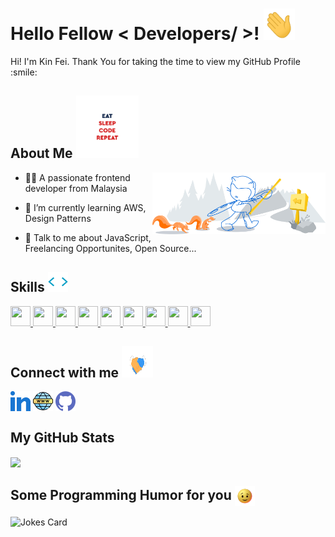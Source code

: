 <h1> Hello Fellow < Developers/ >! <img src = "https://raw.githubusercontent.com/kinfei/icons/main/gifs/wave.gif" width = 50px height='50px'> </h1>

<div size='20px'> Hi! I'm Kin Fei. Thank You for taking the time to view my GitHub Profile :smile: 
</div>

<h2> About Me <img src = "https://raw.githubusercontent.com/kinfei/icons/main/gifs/eatSleepCodeRepeat.gif" width ='100px' height='100px'/></h2>

<img width="55%" align="right" alt="Github" src="https://raw.githubusercontent.com/kinfei/icons/main/gifs/git-header.svg" />


- 👨‍💻 A passionate frontend developer from Malaysia

- 🌱 I’m currently learning AWS, Design Patterns 

- 💬 Talk to me about JavaScript, Freelancing Opportunites, Open Source... 

<h2> Skills <img src = "https://raw.githubusercontent.com/kinfei/icons/main/gifs/code.gif" width='32px' height='32px'/></h2>
<a href="https://github.com/kinfei?tab=repositories&q=&type=&language=javascript&sort="> <img width ='32px' height='32px' src ='https://raw.githubusercontent.com/rahulbanerjee26/githubAboutMeGenerator/main/icons/javascript.svg'> </a>
<a href="https://github.com/kinfei?tab=repositories&q=&type=&language=typescript&sort="> <img width ='32px' height='32px' src ='https://raw.githubusercontent.com/rahulbanerjee26/githubAboutMeGenerator/main/icons/typescript.svg'> 
<a href="https://github.com/kinfei?tab=repositories&q=&type=&language=reactjs&sort="> <img width ='32px' height='32px' src ='https://raw.githubusercontent.com/rahulbanerjee26/githubAboutMeGenerator/main/icons/reactjs.svg'> </a>
<a href="https://github.com/kinfei?tab=repositories&q=&type=&language=redux&sort="> <img width ='32px' height='32px' src ='https://raw.githubusercontent.com/rahulbanerjee26/githubAboutMeGenerator/main/icons/redux.svg'> </a>
</a>
<a href="https://github.com/kinfei?tab=repositories&q=&type=&language=nextjs&sort="> <img width ='32px' height='32px' src ='https://raw.githubusercontent.com/rahulbanerjee26/githubAboutMeGenerator/main/icons/nextjs.svg'> </a>
<a href="https://github.com/kinfei?tab=repositories&q=&type=&language=nodejs&sort="> <img width ='32px' height='32px' src ='https://raw.githubusercontent.com/rahulbanerjee26/githubAboutMeGenerator/main/icons/nodejs.svg'> </a>
<a href="https://github.com/kinfei?tab=repositories&q=&type=&language=electron&sort="> <img width ='32px' height='32px' src ='https://raw.githubusercontent.com/rahulbanerjee26/githubAboutMeGenerator/main/icons/electron.svg'> </a>
<a href="https://github.com/kinfei?tab=repositories&q=&type=&language=webpack&sort="> <img width ='32px' height='32px' src ='https://raw.githubusercontent.com/rahulbanerjee26/githubAboutMeGenerator/main/icons/webpack.svg'> </a>
<a href="https://github.com/kinfei?tab=repositories&q=&type=&language=aws&sort="> <img width ='32px' height='32px' src ='https://raw.githubusercontent.com/rahulbanerjee26/githubAboutMeGenerator/main/icons/aws.svg'> </a>


<h2> Connect with me <img src='https://raw.githubusercontent.com/kinfei/icons/main/gifs/handShake.gif' width="50px" height="50px"/></h2>
<a href = 'https://www.linkedin.com/in/kin-fei-lee-4b359163/'> <img width = '32px' align= 'center' src="https://raw.githubusercontent.com/kinfei/icons/main/icons/linked-in-alt.svg"/></a> 
<a href = 'https://portfolio-blog-phi-one.vercel.app'> <img width = '32px' align= 'center' src="https://raw.githubusercontent.com/kinfei/icons/main/icons/portfolio.png"/></a> 
<a href = 'https://github.com/kinfei'> <img width = '32px' align= 'center' src="https://raw.githubusercontent.com/kinfei/icons/main/icons/github.svg"/></a> 


<h2> My GitHub Stats</h2>
<a href="https://github.com/kinfei/kinfei">
  <img align="center" src="https://github-readme-stats.vercel.app/api/top-langs/?username=kinfei&layout=compact&line_height=27&count_private=true&title_color=ffffff&text_color=c9cacc&icon_color=2bbc8a&bg_color=0d1117" />
</a>

<h2> Some Programming Humor for you <img align ='center' src='https://raw.githubusercontent.com/kinfei/icons/main/gifs/winkFace.gif' width = '32px' height= '32px'></h2>

![Jokes Card](https://readme-jokes.vercel.app/api?theme=default)
